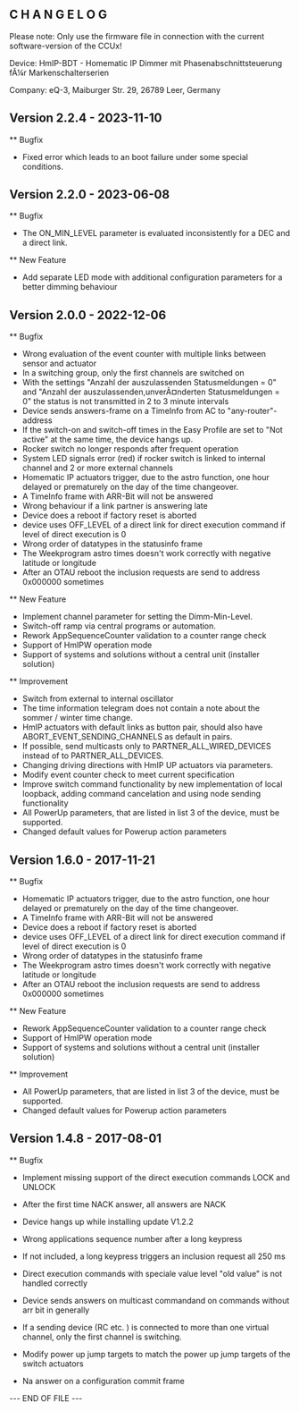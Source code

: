 ﻿C H A N G E L O G
-----------------

Please note: Only use the firmware file in connection with the current software-version of the CCUx!

Device:      HmIP-BDT - Homematic  IP 
Dimmer mit Phasenabschnittsteuerung fÃ¼r Markenschalterserien

Company:     eQ-3, Maiburger Str. 29, 26789 Leer, Germany



Version 2.2.4 - 2023-11-10
--------------------------------------------------------------

** Bugfix
   * Fixed error which leads to an boot failure under some special conditions. 



Version 2.2.0 - 2023-06-08
--------------------------------------------------------------

** Bugfix
   * The ON_MIN_LEVEL parameter is evaluated inconsistently for a DEC and a direct link.

** New Feature
   * Add separate LED mode with additional configuration parameters for a better dimming behaviour



Version 2.0.0 - 2022-12-06
--------------------------------------------------------------

** Bugfix
   * Wrong evaluation of the event counter with multiple links between sensor and actuator
   * In a switching group, only the first channels are switched on
   * With the settings "Anzahl der auszulassenden Statusmeldungen = 0" and "Anzahl der auszulassenden,unverÃ¤nderten Statusmeldungen = 0" the status is not transmitted in 2 to 3 minute intervals
   * Device sends answers-frame on a TimeInfo from AC to "any-router"-address 
   * If the switch-on and switch-off times in the Easy Profile are set to "Not active" at the same time, the device hangs up.
   * Rocker switch no longer responds after frequent operation
   * System LED signals error (red) if rocker switch is linked to internal channel and 2 or more external channels
   * Homematic IP actuators trigger, due to the astro function, one hour delayed or prematurely on the day of the time changeover.
   * A TimeInfo frame with ARR-Bit will not be answered
   * Wrong behaviour if a link partner is answering late
   * Device does a reboot if factory reset is aborted
   * device uses OFF_LEVEL of a direct link for        direct execution command if level of direct execution is 0 
   * Wrong order of datatypes in the statusinfo frame
   * The Weekprogram astro times doesn't work correctly with negative latitude or longitude
   * After an OTAU reboot the inclusion requests are send to address 0x000000 sometimes

** New Feature
   * Implement channel parameter for setting the Dimm-Min-Level.
   * Switch-off ramp via central programs or automation.
   * Rework AppSequenceCounter validation to a counter range check
   * Support of HmIPW operation mode
   * Support of systems and solutions without a central unit (installer solution)

** Improvement
   * Switch from external to internal oscillator
   * The time information telegram does not contain a note about the sommer / winter time change.
   * HmIP actuators with default links as button pair, should also have ABORT_EVENT_SENDING_CHANNELS as default in pairs.
   * If possible, send multicasts only to PARTNER_ALL_WIRED_DEVICES instead of to PARTNER_ALL_DEVICES.
   * Changing driving directions with HmIP UP actuators via parameters.
   * Modify event counter check to meet current specification
   * Improve switch command functionality by new implementation of local loopback, adding command cancelation and using node sending functionality
   * All PowerUp parameters, that are listed in list 3 of the device, must be supported.
   * Changed default values for Powerup action parameters



Version 1.6.0 - 2017-11-21
--------------------------------------------------------------

** Bugfix
   * Homematic IP actuators trigger, due to the astro function, one hour delayed or prematurely on the day of the time changeover.
   * A TimeInfo frame with ARR-Bit will not be answered
   * Device does a reboot if factory reset is aborted
   * device uses OFF_LEVEL of a direct link for        direct execution command if level of direct execution is 0 
   * Wrong order of datatypes in the statusinfo frame
   * The Weekprogram astro times doesn't work correctly with negative latitude or longitude
   * After an OTAU reboot the inclusion requests are send to address 0x000000 sometimes

** New Feature
   * Rework AppSequenceCounter validation to a counter range check
   * Support of HmIPW operation mode
   * Support of systems and solutions without a central unit (installer solution)

** Improvement
   * All PowerUp parameters, that are listed in list 3 of the device, must be supported.
   * Changed default values for Powerup action parameters



Version 1.4.8 - 2017-08-01
--------------------------------------------------------------

** Bugfix
   * Implement missing support of the direct execution commands LOCK and UNLOCK
     
   * After the first time NACK answer, all answers are NACK
   * Device hangs up while installing update V1.2.2
   * Wrong applications sequence number after a long keypress
   * If not included, a long keypress triggers an inclusion request all 250 ms
   * Direct execution commands with speciale value level "old value" is not handled correctly
   * Device sends answers on multicast commandand on commands without arr bit in generally
     
   * If a sending device (RC etc. ) is connected to more than one virtual channel, only the first channel is switching.
     
   * Modify power up jump targets to match the power up jump targets of the switch actuators
   * Na answer on a configuration commit frame



--- END OF FILE ---
